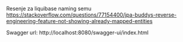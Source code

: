 Resenje za liquibase naming semu https://stackoverflow.com/questions/77154400/jpa-buddys-reverse-engineering-feature-not-showing-already-mapped-entities

Swagger url: http://localhost:8080/swagger-ui/index.html
